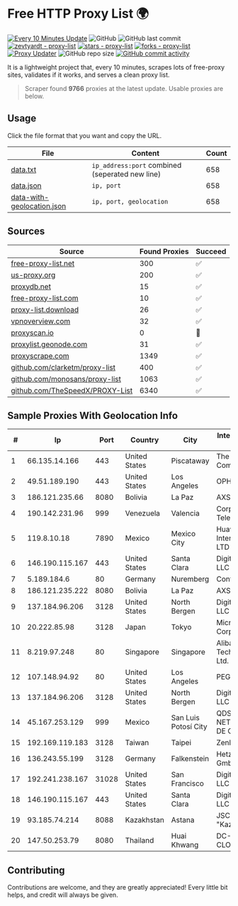 
# Free HTTP Proxy List 🌍

[![Every 10 Minutes Update](https://github.com/mertguvencli/http-proxy-list/actions/workflows/main.yml/badge.svg?branch=main)](https://github.com/mertguvencli/http-proxy-list/actions/workflows/main.yml)
![GitHub](https://img.shields.io/github/license/mertguvencli/http-proxy-list)
![GitHub last commit](https://img.shields.io/github/last-commit/mertguvencli/http-proxy-list)
[![zevtyardt - proxy-list](https://img.shields.io/static/v1?label=zevtyardt&message=proxy-list&color=blue&logo=github)](https://github.com/zevtyardt/proxy-list "Go to GitHub repo")
[![stars - proxy-list](https://img.shields.io/github/stars/zevtyardt/proxy-list?style=social)](https://github.com/zevtyardt/proxy-list)
[![forks - proxy-list](https://img.shields.io/github/forks/zevtyardt/proxy-list?style=social)](https://github.com/zevtyardt/proxy-list)
[![Proxy Updater](https://github.com/zevtyardt/proxy-list/workflows/Proxy%20Updater/badge.svg)](https://github.com/zevtyardt/proxy-list/actions?query=workflow:"Proxy+Updater")
![GitHub repo size](https://img.shields.io/github/repo-size/zevtyardt/proxy-list)
[![GitHub commit activity](https://img.shields.io/github/commit-activity/m/zevtyardt/proxy-list?logo=commits)](https://github.com/zevtyardt/proxy-list/commits/main)

It is a lightweight project that, every 10 minutes, scrapes lots of free-proxy sites, validates if it works, and serves a clean proxy list.

> Scraper found **9766** proxies at the latest update. Usable proxies are below.

## Usage

Click the file format that you want and copy the URL.

|File|Content|Count|
|----|-------|-----|
|[data.txt](https://raw.githubusercontent.com/mertguvencli/http-proxy-list/main/proxy-list/data.txt)|`ip_address:port` combined (seperated new line)|658|
|[data.json](https://raw.githubusercontent.com/mertguvencli/http-proxy-list/main/proxy-list/data.json)|`ip, port`|658|
|[data-with-geolocation.json](https://raw.githubusercontent.com/mertguvencli/http-proxy-list/main/proxy-list/data-with-geolocation.json)|`ip, port, geolocation`|658|

## Sources

|Source|Found Proxies|Succeed|
|------|-------------|-------|
|[free-proxy-list.net](https://free-proxy-list.net)|300|✅|
|[us-proxy.org](https://www.us-proxy.org)|200|✅|
|[proxydb.net](http://proxydb.net)|15|✅|
|[free-proxy-list.com](https://free-proxy-list.com/?page=&port=&type%5B%5D=http&type%5B%5D=https&up_time=0&search=Search)|10|✅|
|[proxy-list.download](https://www.proxy-list.download/HTTP)|26|✅|
|[vpnoverview.com](https://vpnoverview.com/privacy/anonymous-browsing/free-proxy-servers)|32|✅|
|[proxyscan.io](https://www.proxyscan.io)|0|🚫|
|[proxylist.geonode.com](https://proxylist.geonode.com/api/proxy-list?limit=300&page=1&sort_by=lastChecked&sort_type=desc&protocols=http,https)|31|✅|
|[proxyscrape.com](https://api.proxyscrape.com/v2/?request=displayproxies&protocol=http&timeout=10000&country=all&ssl=all&anonymity=all)|1349|✅|
|[github.com/clarketm/proxy-list](https://raw.githubusercontent.com/clarketm/proxy-list/master/proxy-list-raw.txt)|400|✅|
|[github.com/monosans/proxy-list](https://raw.githubusercontent.com/monosans/proxy-list/main/proxies/http.txt)|1063|✅|
|[github.com/TheSpeedX/PROXY-List](https://raw.githubusercontent.com/TheSpeedX/PROXY-List/master/http.txt)|6340|✅|


## Sample Proxies With Geolocation Info

|#|Ip|Port|Country|City|Internet Service Provider|
|-|--|----|-------|----|-------------------------|
|1|66.135.14.166|443|United States|Piscataway|The Constant Company, LLC|
|2|49.51.189.190|443|United States|Los Angeles|OPHL|
|3|186.121.235.66|8080|Bolivia|La Paz|AXS Bolivia S. A.|
|4|190.142.231.96|999|Venezuela|Valencia|Corporación Telemic C.A.|
|5|119.8.10.18|7890|Mexico|Mexico City|Huawei International Pte. LTD|
|6|146.190.115.167|443|United States|Santa Clara|DigitalOcean, LLC|
|7|5.189.184.6|80|Germany|Nuremberg|Contabo GmbH|
|8|186.121.235.222|8080|Bolivia|La Paz|AXS Bolivia S. A.|
|9|137.184.96.206|3128|United States|North Bergen|DigitalOcean, LLC|
|10|20.222.85.98|3128|Japan|Tokyo|Microsoft Corporation|
|11|8.219.97.248|80|Singapore|Singapore|Alibaba (US) Technology Co., Ltd.|
|12|107.148.94.92|80|United States|Los Angeles|PEG TECH INC|
|13|137.184.96.206|3128|United States|North Bergen|DigitalOcean, LLC|
|14|45.167.253.129|999|Mexico|San Luis Potosí City|QDS NETWORKS SA DE CV|
|15|192.169.119.183|3128|Taiwan|Taipei|Zenlayer Inc|
|16|136.243.55.199|3128|Germany|Falkenstein|Hetzner Online GmbH|
|17|192.241.238.167|31028|United States|San Francisco|DigitalOcean, LLC|
|18|146.190.115.167|443|United States|Santa Clara|DigitalOcean, LLC|
|19|93.185.74.214|8088|Kazakhstan|Astana|JSC "KazTransCom"|
|20|147.50.253.79|8080|Thailand|Huai Khwang|DC-CLOUDFOREST3|



## Contributing

Contributions are welcome, and they are greatly appreciated! Every
little bit helps, and credit will always be given.

